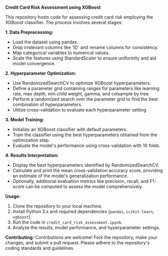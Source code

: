 **Credit Card Risk Assessment using XGBoost**

This repository hosts code for assessing credit card risk employing the XGBoost classifier. The process involves several stages:

**1. Data Preprocessing:**
   - Load the dataset using pandas.
   - Drop irrelevant columns like 'ID' and rename columns for consistency.
   - Map categorical variables to numerical values.
   - Scale the features using StandardScaler to ensure uniformity and aid model convergence.

**2. Hyperparameter Optimization:**
   - Use RandomizedSearchCV to optimize XGBoost hyperparameters.
   - Define a parameter grid containing ranges for parameters like learning rate, max depth, min child weight, gamma, and colsample by tree.
   - Perform a randomized search over the parameter grid to find the best combination of hyperparameters.
   - Utilize cross-validation to evaluate each hyperparameter setting.

**3. Model Training:**
   - Initialize an XGBoost classifier with default parameters.
   - Train the classifier using the best hyperparameters obtained from the optimization step.
   - Evaluate the model's performance using cross-validation with 10 folds.

**4. Results Interpretation:**
   - Display the best hyperparameters identified by RandomizedSearchCV.
   - Calculate and print the mean cross-validation accuracy score, providing an estimate of the model's generalization performance.
   - Optionally, additional evaluation metrics like precision, recall, and F1-score can be computed to assess the model comprehensively.

**Usage:**
1. Clone the repository to your local machine.
2. Install Python 3.x and required dependencies (`pandas`, `scikit-learn`, `xgboost`).
3. Run the code in `credit_card_risk_assessment.ipynb`.
4. Analyze the results, model performance, and hyperparameter settings.

**Contributing:**
Contributions are welcome! Fork the repository, make your changes, and submit a pull request. Please adhere to the repository's coding standards and guidelines.
